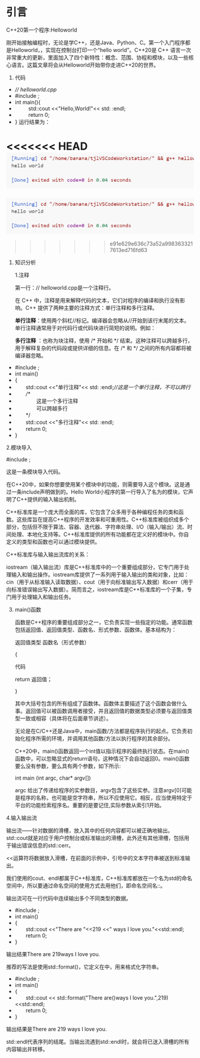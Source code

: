 # 引言

C++20第一个程序:Helloworld

刚开始接触编程时，无论是学C++，还是Java、Python、C。第一个入门程序都是Helloworld，，实现在控制台打印一个“hello world”。C++20是 C++ 语言一次非常重大的更新，里面加入了四个新特性：概念、范围、协程和模块，以及一些核心语言。这篇文章将会从Helloworld开始带你走进C++20的世界。

1. 代码

- *// helloworld.cpp*
- #include <iostream>;
- int main(){
- `     `std::cout <<"Hello,World!"<< std: :endl;
- `     `return 0;
- }
  运行结果为：

<<<<<<< HEAD
![](..\img\001.png)
=======
![alt text](..\img\Aspose.Words.0275c6d0-8912-4bc6-8629-ef1592146076.001.png)
>>>>>>> e91e629e636c73a52a9983633217613ed716fd63

1. 知识分析
   
   1\.注释
   
   第一行：// helloworld.cpp是一个注释行。
   
   在 C++ 中，注释是用来解释代码的文本，它们对程序的编译和执行没有影响。C++ 提供了两种主要的注释方式：单行注释和多行注释。
   
   **单行注释**：使用两个斜杠//标记。编译器会忽略从//开始到该行末尾的文本。单行注释通常用于对代码行或代码块进行简短的说明。例如：
   
   **多行注释** ：也称为块注释，使用 /\* 开始和 \*/ 结束。这种注释可以跨越多行，用于解释复杂的代码段或提供详细的信息。在 /\* 和 \*/ 之间的所有内容都将被编译器忽略。

- #include <iostream>;
- int main()
- {
- `    `std::cout <<"单行注释"<< std: :endl;*//这是一个单行注释，不可以跨行*
- `    `*/\**
- `        `这是一个多行注释
- `        `可以跨越多行
- `    `\*/
- `    `std::cout <<"多行注释"<< std: :endl;
- `    `return 0;
- }

2\.模块导入

#include <iostream>;

这是一条模块导入代码。

在C++20中，如果你想要使用某个模块中的功能，则需要导入这个模块。这是通过一条include声明做到的。Hello World小程序的第一行导入了名为<iostream>的模块，它声明了C++提供的输入输出机制。

C++标准库是一个庞大而全面的库，它包含了众多用于各种编程任务的类和函数。这些库旨在提高C++程序的开发效率和可重用性。C++标准库被组织成多个部分，包括但不限于算法、容器、迭代器、字符串处理、I/O（输入/输出）流、时间处理、本地化支持等。C++标准库提供的所有功能都在定义好的模块中。你自定义的类型和函数也可以通过模块提供。

C++标准库与输入输出流库的关系：

iostream（输入输出流）库是C++标准库中的一个重要组成部分，它专门用于处理输入和输出操作。iostream库提供了一系列用于输入输出的类和对象，比如：cin（用于从标准输入读取数据）、cout（用于向标准输出写入数据）和cerr（用于向标准错误输出写入数据）。简而言之，iostream库是C++标准库的一个子集，专门用于处理输入和输出任务。

3. main()函数
   
   函数是C++程序的重要组成部分之一，它负责实现一些指定的功能。通常函数包括返回值、返回值类型、函数名、形式参数、函数体。基本结构为：
   
   返回值类型 函数名（形式参数）
   
   {
   
   代码
   
   return 返回值；
   
   }
   
   其中大括号包含的所有组成了函数体。函数体主要描述了这个函数会做什么事。返回值可以被函数调用者接受，并且返回值的数据类型必须要与返回值类型一致或相容（具体将在后面章节讲述）。
   
   无论是在C/C++还是Java中，main函数/方法都是程序执行的起点。它负责初始化程序所需的环境，并调用其他函数/方法以执行程序的其余部分。
   
   C++20中，main()函数返回一个int值以指示程序的最终执行状态。在main()函数中，可以忽略显式的return语句，这种情况下会自动返回0。main()函数要么没有参数，要么具有两个参数，如下所示:
   
   int main (int argc, char\* argv[])
   
   argc 给出了传递给程序的实参数目，argv包含了这些实参。注意argv[0]可能是程序的名称，也可能是空字符串，所以不应使用它。相反，应当使用特定于平台的功能检索程序名。重要的是要记住,实际参数从索引1开始。

4\.输入输出流

输出流——针对数据的滑槽，放入其中的任何内容都可以被正确地输出。std::cout就是对应于用户控制台或标准输出的滑槽，此外还有其他滑槽，包括用于输出错误信息的std::cerr。

<<运算符将数据放入滑槽，在前面的示例中，引号中的文本字符串被送到标准输出。

我们使用的cout、endl都属于C++标准库，C++标准库都放在一个名为std的命名空间中，所以要通过命名空间的使用方式去用他们，即命名空间名::。

输出流可在一行代码中连续输出多个不同类型的数据。

- #include <iostream>;
- int main()
- {
- `    `std::cout <<"There are "<<219 <<" ways I love you."<<std::endl;
- `    `return 0;
- }

输出结果There are 219ways I love you.

推荐的写法是使用std::format()，它定义在<forma>中，用来格式化字符串。

- #include <iostream>;
- int main()
- {
- `    `std::cout << std::format("There are()ways I love you.",219)<<std::endl;
- `    `return 0;
- }

输出结果是There are 219 ways I love you.

std::endl代表序列的结尾。当输出流遇到std::endl时，就会将已送入滑槽的所有内容输出并转移。

